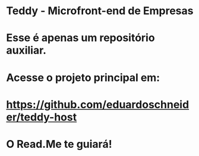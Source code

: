 # Teddy - Microfront-end de Empresas

# Esse é apenas um repositório auxiliar.
# Acesse o projeto principal em:
# https://github.com/eduardoschneider/teddy-host

# O Read.Me te guiará!
